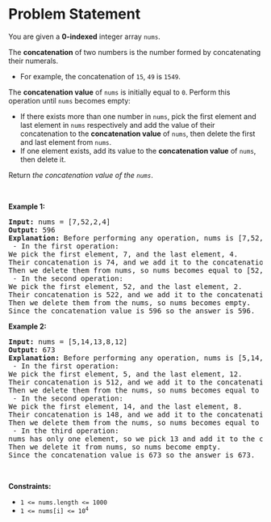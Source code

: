 # Problem Statement

<p>You are given a <strong>0-indexed</strong> integer array <code>nums</code>.</p>

<p>The <strong>concatenation</strong> of two numbers is the number formed by concatenating their numerals.</p>

<ul>
	<li>For example, the concatenation of <code>15</code>, <code>49</code> is <code>1549</code>.</li>
</ul>

<p>The <strong>concatenation value</strong> of <code>nums</code> is initially equal to <code>0</code>. Perform this operation until <code>nums</code> becomes empty:</p>

<ul>
	<li>If there exists more than one number in <code>nums</code>, pick the first element and last element in <code>nums</code> respectively and add the value of their concatenation to the <strong>concatenation value</strong> of <code>nums</code>, then delete the first and last element from <code>nums</code>.</li>
	<li>If one element exists, add its value to the <strong>concatenation value</strong> of <code>nums</code>, then delete it.</li>
</ul>

<p>Return<em> the concatenation value of the <code>nums</code></em>.</p>

<p>&nbsp;</p>
<p><strong class="example">Example 1:</strong></p>

<pre>
<strong>Input:</strong> nums = [7,52,2,4]
<strong>Output:</strong> 596
<strong>Explanation:</strong> Before performing any operation, nums is [7,52,2,4] and concatenation value is 0.
 - In the first operation:
We pick the first element, 7, and the last element, 4.
Their concatenation is 74, and we add it to the concatenation value, so it becomes equal to 74.
Then we delete them from nums, so nums becomes equal to [52,2].
 - In the second operation:
We pick the first element, 52, and the last element, 2.
Their concatenation is 522, and we add it to the concatenation value, so it becomes equal to 596.
Then we delete them from the nums, so nums becomes empty.
Since the concatenation value is 596 so the answer is 596.
</pre>

<p><strong class="example">Example 2:</strong></p>

<pre>
<strong>Input:</strong> nums = [5,14,13,8,12]
<strong>Output:</strong> 673
<strong>Explanation:</strong> Before performing any operation, nums is [5,14,13,8,12] and concatenation value is 0.
 - In the first operation:
We pick the first element, 5, and the last element, 12.
Their concatenation is 512, and we add it to the concatenation value, so it becomes equal to 512.
Then we delete them from the nums, so nums becomes equal to [14,13,8].
 - In the second operation:
We pick the first element, 14, and the last element, 8.
Their concatenation is 148, and we add it to the concatenation value, so it becomes equal to 660.
Then we delete them from the nums, so nums becomes equal to [13].
 - In the third operation:
nums has only one element, so we pick 13 and add it to the concatenation value, so it becomes equal to 673.
Then we delete it from nums, so nums become empty.
Since the concatenation value is 673 so the answer is 673.
</pre>

<p>&nbsp;</p>
<p><strong>Constraints:</strong></p>

<ul>
	<li><code>1 &lt;= nums.length &lt;= 1000</code></li>
	<li><code>1 &lt;= nums[i] &lt;= 10<sup>4</sup></code></li>
</ul>

<p>&nbsp;</p>
<style type="text/css">.spoilerbutton {display:block; border:dashed; padding: 0px 0px; margin:10px 0px; font-size:150%; font-weight: bold; color:#000000; background-color:cyan; outline:0; 
}
.spoiler {overflow:hidden;}
.spoiler > div {-webkit-transition: all 0s ease;-moz-transition: margin 0s ease;-o-transition: all 0s ease;transition: margin 0s ease;}
.spoilerbutton[value="Show Message"] + .spoiler > div {margin-top:-500%;}
.spoilerbutton[value="Hide Message"] + .spoiler {padding:5px;}
</style>
